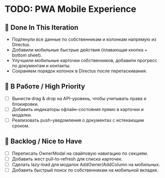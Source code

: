 # TODO: PWA Mobile Experience

## 🔧 Done In This Iteration
- Подтянули все данные по собственникам и колонкам напрямую из Directus.
- Добавили мобильные быстрые действия (плавающая кнопка + bottom sheet).
- Улучшили мобильные карточки собственников, добавили прогресс по документам и контакты.
- Сохраняем порядок колонок в Directus после перетаскивания.

## 🎯 В Работе / High Priority
- [ ] Вынести drag & drop на API-уровень, чтобы учитывать права и блокировки.
- [ ] Добавить индикаторы офлайн-состояния прямо в карточки и модалки.
- [ ] Реализовать push-уведомления о документах с истекающим сроком.

## 🧭 Backlog / Nice to Have
- [ ] Переписать OwnerModal на свайповую навигацию по секциям.
- [ ] Добавить жест pull-to-refresh для списка карточек.
- [ ] Сделать lazy-load для модалок AddOwner/AddColumn на мобильных.
- [ ] Добавить быстрый поиск по собственникам на мобильной вкладке.
